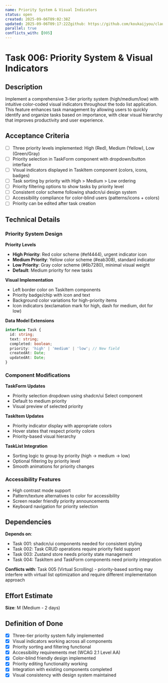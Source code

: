 ```yaml
---
name: Priority System & Visual Indicators
status: open
created: 2025-09-06T09:02:38Z
updated: 2025-09-06T09:17:22Zgithub: https://github.com/koukaijyou/claude-code-todo/issues/7depends_on: [001, 002, 003, 004]
parallel: true
conflicts_with: [005]
---
```


# Task 006: Priority System & Visual Indicators

## Description

Implement a comprehensive 3-tier priority system (high/medium/low) with intuitive color-coded visual indicators throughout the todo list application. This feature enhances task management by allowing users to quickly identify and organize tasks based on importance, with clear visual hierarchy that improves productivity and user experience.

## Acceptance Criteria

- [ ] Three priority levels implemented: High (Red), Medium (Yellow), Low (Green/Gray)
- [ ] Priority selection in TaskForm component with dropdown/button interface
- [ ] Visual indicators displayed in TaskItem component (colors, icons, badges)
- [ ] Task sorting by priority with High > Medium > Low ordering
- [ ] Priority filtering options to show tasks by priority level
- [ ] Consistent color scheme following shadcn/ui design system
- [ ] Accessibility compliance for color-blind users (patterns/icons + colors)
- [ ] Priority can be edited after task creation

## Technical Details

### Priority System Design

**Priority Levels**
- **High Priority**: Red color scheme (#ef4444), urgent indicator icon
- **Medium Priority**: Yellow color scheme (#eab308), standard indicator
- **Low Priority**: Gray color scheme (#6b7280), minimal visual weight
- **Default**: Medium priority for new tasks

**Visual Implementation**
- Left border color on TaskItem components
- Priority badge/chip with icon and text
- Background color variations for high-priority items
- Icon indicators (exclamation mark for high, dash for medium, dot for low)

**Data Model Extensions**
```typescript
interface Task {
  id: string;
  text: string;
  completed: boolean;
  priority: 'high' | 'medium' | 'low'; // New field
  createdAt: Date;
  updatedAt: Date;
}
```

### Component Modifications

**TaskForm Updates**
- Priority selection dropdown using shadcn/ui Select component
- Default to medium priority
- Visual preview of selected priority

**TaskItem Updates**
- Priority indicator display with appropriate colors
- Hover states that respect priority colors
- Priority-based visual hierarchy

**TaskList Integration**
- Sorting logic to group by priority (high → medium → low)
- Optional filtering by priority level
- Smooth animations for priority changes

### Accessibility Features
- High contrast mode support
- Pattern/texture alternatives to color for accessibility
- Screen reader friendly priority announcements
- Keyboard navigation for priority selection

## Dependencies

**Depends on**: 
- Task 001: shadcn/ui components needed for consistent styling
- Task 002: Task CRUD operations require priority field support
- Task 003: Zustand store needs priority state management
- Task 004: TaskItem and TaskForm components need priority integration

**Conflicts with**: Task 005 (Virtual Scrolling) - priority-based sorting may interfere with virtual list optimization and require different implementation approach

## Effort Estimate

**Size**: M (Medium - 2 days)

## Definition of Done

- [x] Three-tier priority system fully implemented
- [x] Visual indicators working across all components
- [x] Priority sorting and filtering functional
- [x] Accessibility requirements met (WCAG 2.1 Level AA)
- [x] Color-blind friendly design implemented
- [x] Priority editing functionality working
- [x] Integration with existing components completed
- [x] Visual consistency with design system maintained
